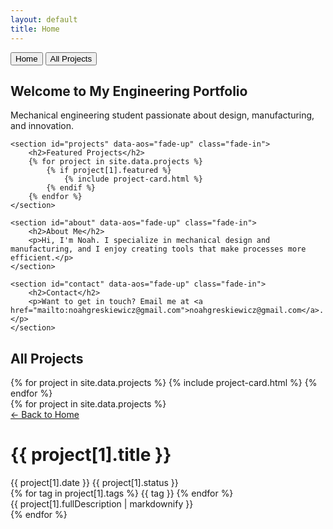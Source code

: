 ```yaml
---
layout: default
title: Home
---
```


<nav class="main-nav">
    <button class="nav-btn active" onclick="showSection('home')">Home</button>
    <button class="nav-btn" onclick="showSection('all-projects')">All Projects</button>
</nav>

<!-- HOME SECTION -->
<div id="home" class="section active">
    <section id="hero" data-aos="fade-up" class="fade-in">
        <h1>Welcome to My Engineering Portfolio</h1>
        <p>Mechanical engineering student passionate about design, manufacturing, and innovation.</p>
    </section>
    
    <section id="projects" data-aos="fade-up" class="fade-in">
        <h2>Featured Projects</h2>
        {% for project in site.data.projects %}
            {% if project[1].featured %}
                {% include project-card.html %}
            {% endif %}
        {% endfor %}
    </section>

    <section id="about" data-aos="fade-up" class="fade-in">
        <h2>About Me</h2>
        <p>Hi, I'm Noah. I specialize in mechanical design and manufacturing, and I enjoy creating tools that make processes more efficient.</p>
    </section>

    <section id="contact" data-aos="fade-up" class="fade-in">
        <h2>Contact</h2>
        <p>Want to get in touch? Email me at <a href="mailto:noahgreskiewicz@gmail.com">noahgreskiewicz@gmail.com</a>.</p>
    </section>
</div>

<!-- PROJECTS SECTION -->
<div id="all-projects" class="section">
    <section>
        <h2>All Projects</h2>
        {% for project in site.data.projects %}
            {% include project-card.html %}
        {% endfor %}
    </section>
</div>

<!-- PROJECT DETAIL VIEWS -->
<div id="project-details">
    {% for project in site.data.projects %}
    <div id="detail-{{ project[1].id }}" class="project-detail">
        <a href="#" class="back-btn" onclick="return goBack()">&larr; Back to Home</a>
        <div class="project-header">
            <h1>{{ project[1].title }}</h1>
            <div class="project-meta">
                <span>{{ project[1].date }}</span>
                <span>{{ project[1].status }}</span>
            </div>
            <div class="project-tags">
                {% for tag in project[1].tags %}
                <span class="project-tag">{{ tag }}</span>
                {% endfor %}
            </div>
        </div>
        <div class="project-content">
            {{ project[1].fullDescription | markdownify }}
        </div>
    </div>
    {% endfor %}
</div>